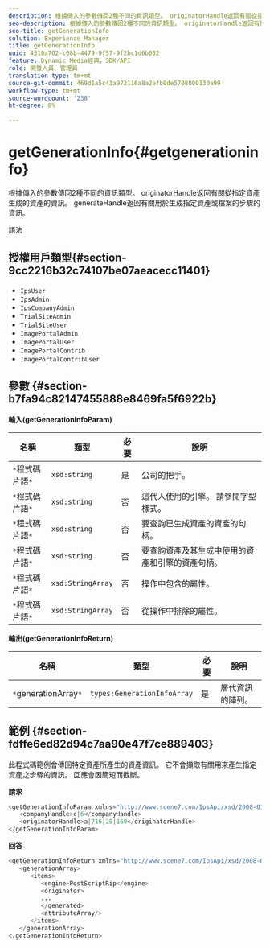 ```yaml
---
description: 根據傳入的參數傳回2種不同的資訊類型。 originatorHandle返回有關從指定資產生成的資產的資訊。 generateHandle返回有關用於生成指定資產或檔案的步驟的資訊。
seo-description: 根據傳入的參數傳回2種不同的資訊類型。 originatorHandle返回有關從指定資產生成的資產的資訊。 generateHandle返回有關用於生成指定資產或檔案的步驟的資訊。
seo-title: getGenerationInfo
solution: Experience Manager
title: getGenerationInfo
uuid: 4310a702-c08b-4479-9f57-9f2bc1d6b032
feature: Dynamic Media經典，SDK/API
role: 開發人員、管理員
translation-type: tm+mt
source-git-commit: 469d1a5c43a972116a8a2efb0de5708800130a99
workflow-type: tm+mt
source-wordcount: '238'
ht-degree: 8%

---
```



# getGenerationInfo{#getgenerationinfo}

根據傳入的參數傳回2種不同的資訊類型。 originatorHandle返回有關從指定資產生成的資產的資訊。 generateHandle返回有關用於生成指定資產或檔案的步驟的資訊。

語法

## 授權用戶類型{#section-9cc2216b32c74107be07aeacecc11401}

* `IpsUser`
* `IpsAdmin`
* `IpsCompanyAdmin`
* `TrialSiteAdmin`
* `TrialSiteUser`
* `ImagePortalAdmin`
* `ImagePortalUser`
* `ImagePortalContrib`
* `ImagePortalContribUser`

## 參數 {#section-b7fa94c82147455888e8469fa5f6922b}

**輸入(getGenerationInfoParam)**

| 名稱 | 類型 | 必要 | 說明 |
|---|---|---|---|
| `*`程式碼片語`*` | `xsd:string` | 是 | 公司的把手。 |
| `*`程式碼片語`*` | `xsd:string` | 否 | 這代人使用的引擎。 請參閱字型樣式。 |
| `*`程式碼片語`*` | `xsd:string` | 否 | 要查詢已生成資產的資產的句柄。 |
| `*`程式碼片語`*` | `xsd:string` | 否 | 要查詢資產及其生成中使用的資產和引擎的資產句柄。 |
| `*`程式碼片語`*` | `xsd:StringArray` | 否 | 操作中包含的屬性。 |
| `*`程式碼片語`*` | `xsd:StringArray` | 否 | 從操作中排除的屬性。 |

**輸出(getGenerationInfoReturn)**

| 名稱 | 類型 | 必要 | 說明 |
|---|---|---|---|
| `*`generationArray`*` | `types:GenerationInfoArray` | 是 | 層代資訊的陣列。 |

## 範例 {#section-fdffe6ed82d94c7aa90e47f7ce889403}

此程式碼範例會傳回特定資產所產生的資產資訊。 它不會擷取有關用來產生指定資產之步驟的資訊。 回應會因簡短而截斷。

**請求**

```java
<getGenerationInfoParam xmlns="http://www.scene7.com/IpsApi/xsd/2008-01-15">
   <companyHandle>c|6</companyHandle>
   <originatorHandle>a|716|25|160</originatorHandle>
</getGenerationInfoParam>
```

**回答**

```java
<getGenerationInfoReturn xmlns="http://www.scene7.com/IpsApi/xsd/2008-01-15">
   <generationArray>
      <items>
         <engine>PostScriptRip</engine>
         <originator>
         ...
         </generated>
         <attributeArray/>
      </items>
   </generationArray>
</getGenerationInfoReturn>
```

